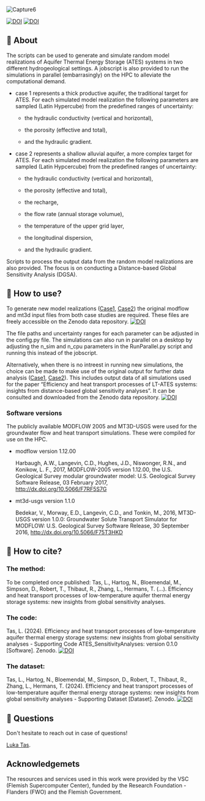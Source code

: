 ![Capture6](https://github.com/user-attachments/assets/8953c781-4283-4260-96a5-b4cfb3c10ce3)

[![DOI](https://zenodo.org/badge/830023014.svg)](https://zenodo.org/doi/10.5281/zenodo.13349120)
[![DOI](https://zenodo.org/badge/DOI/10.5281/zenodo.13347760.svg)](https://doi.org/10.5281/zenodo.13347760)

## 🔎 About

The scripts can be used to generate and simulate random model realizations of Aquifer Thermal Energy Storage (ATES) systems in two different hydrogeological settings. A jobscript is also provided to run the simulations in parallel (embarrasingly) on the HPC to alleviate the computational demand.

- case 1 represents a thick productive aquifer, the traditional target for ATES.
  For each simulated model realization the following parameters are sampled (Latin Hypercube) from the predefined ranges of uncertainty:
  
   * the hydraulic conductivity (vertical and horizontal),
  
   * the porosity (effective and total),
  
   * and the hydraulic gradient.
  
- case 2 represents a shallow alluvial aquifer, a more complex target for ATES.
   For each simulated model realization the following parameters are sampled (Latin Hypcercube) from the predefined ranges of uncertainty:
  
   * the hydraulic conductivity (vertical and horizontal),
  
   * the porosity (effective and total),
  
   * the recharge,
  
   * the flow rate (annual storage volumue),
  
   * the temperature of the upper grid layer,
  
   * the longitudinal dispersion,
  
   * and the hydraulic gradient.

Scripts to process the output data from the random model realizations are also provided. The focus is on conducting a Distance-based Global Sensitivity Analysis (DGSA).

## 📜 How to use?

To generate new model realizations ([Case1](Case_1/Parallel_Simulations), [Case2](Case_2/Parallel_Simulations)) the original modflow and mt3d input files from both case studies are required. These files are freely accessible on the Zenodo data repository. [![DOI](https://zenodo.org/badge/DOI/10.5281/zenodo.13347760.svg)](https://doi.org/10.5281/zenodo.13347760)

The file paths and uncertainty ranges for each parameter can be adjusted in the config.py file.
The simulations can also run in parallel on a desktop by adjusting the n_sim and n_cpu parameters in the RunParallel.py script and running this instead of the jobscript.

Alternatively, when there is no intreest in running new simulations, the choice can be made to make use of the original output for further data analysis ([Case1](Case_1/Data_Processing), [Case2](Case_2/Data_Processing)). This includes output data of all simulations used for the paper “Efficiency and heat transport processes of LT-ATES systems: insights from distance-based global sensitivity analyses”. It can be consulted and downloaded from the Zenodo data repository. [![DOI](https://zenodo.org/badge/DOI/10.5281/zenodo.13347760.svg)](https://doi.org/10.5281/zenodo.13347760)

### Software versions 

The publicly available MODFLOW 2005 and MT3D-USGS were used for the groundwater flow and heat transport simulations. These were compiled for use on the HPC.

  - modflow version 1.12.00
    
      Harbaugh, A.W., Langevin, C.D., Hughes, J.D., Niswonger, R.N., and Konikow, L. F., 2017, MODFLOW-2005 version 1.12.00, the U.S. Geological Survey modular groundwater        model: U.S. Geological Survey Software Release, 03 February 2017, http://dx.doi.org/10.5066/F7RF5S7G
    
  - mt3d-usgs version 1.1.0
    
      Bedekar, V., Morway, E.D., Langevin, C.D., and Tonkin, M., 2016, MT3D-USGS version 1.0.0: Groundwater Solute Transport Simulator for MODFLOW: U.S. Geological Survey         Software Release, 30 September 2016, http://dx.doi.org/10.5066/F75T3HKD

## 📌 How to cite?

### The method:

To be completed once published: Tas, L., Hartog, N., Bloemendal, M., Simpson, D., Robert, T., Thibaut, R., Zhang, L., Hermans, T. (...). Efficiency and heat transport processes of low-temperature aquifer thermal energy storage systems: new insights from global sensitivity analyses. 
### The code:
Tas, L. (2024). Efficiency and heat transport processes of low-temperature aquifer thermal energy storage systems: new insights from global sensitivity analyses - Supporting Code ATES_SensitivityAnalyses: version 0.1.0 [Software]. Zenodo. [![DOI](https://zenodo.org/badge/830023014.svg)](https://zenodo.org/doi/10.5281/zenodo.13349120)

### The dataset:
Tas, L., Hartog, N., Bloemendal, M., Simpson, D., Robert, T., Thibaut, R., Zhang, L., Hermans, T. (2024). Efficiency and heat transport processes of low-temperature aquifer thermal energy storage systems: new insights from global sensitivity analyses - Supporting Dataset [Dataset]. Zenodo. [![DOI](https://zenodo.org/badge/DOI/10.5281/zenodo.13347760.svg)](https://doi.org/10.5281/zenodo.13347760)

## 💭 Questions

Don't hesitate to reach out in case of questions!

[Luka Tas](https://github.com/lukatas).

## Acknowledgemets
The resources and services used in this work were provided by the VSC (Flemish Supercomputer Center), funded by the Research Foundation - Flanders (FWO) and the Flemish Government.  
